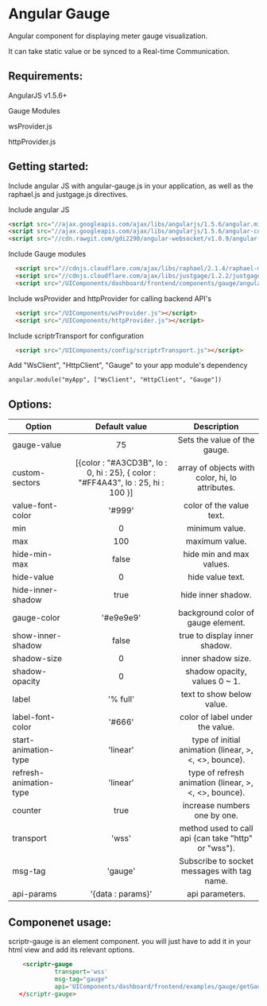 # Angular Gauge 
 
  Angular component for displaying meter gauge visualization.
  
  It can take static value or be synced to a Real-time Communication. 

## Requirements:
  
  AngularJS v1.5.6+
  
  Gauge Modules
  
  wsProvider.js
  
  httpProvider.js
  
## Getting started:

  Include angular JS with angular-gauge.js in your application, as well as the raphael.js and justgage.js directives.

  Include angular JS
  
  ```html
  <script src="//ajax.googleapis.com/ajax/libs/angularjs/1.5.6/angular.min.js"></script>
  <script src="//ajax.googleapis.com/ajax/libs/angularjs/1.5.6/angular-cookies.js"></script>
  <script src="//cdn.rawgit.com/gdi2290/angular-websocket/v1.0.9/angular-websocket.min.js"></script>
  ```
  Include Gauge modules
   
  ```html
    <script src="//cdnjs.cloudflare.com/ajax/libs/raphael/2.1.4/raphael-min.js"></script>
    <script src="//cdnjs.cloudflare.com/ajax/libs/justgage/1.2.2/justgage.min.js"></script>
    <script src="/UIComponents/dashboard/frontend/components/gauge/angular.gauge.min.js"></script>
  ```
  
  Include wsProvider and httpProvider for calling backend API's
  
  ```html
    <script src="/UIComponents/wsProvider.js"></script>
    <script src="/UIComponents/httpProvider.js"></script>
  ```
  
  Include scriptrTransport for configuration
  
  ```html
    <script src="/UIComponents/config/scriptrTransport.js"></script>
  ```
  
  Add "WsClient", "HttpClient", "Gauge" to your app module's dependency
  
  ```
  angular.module("myApp", ["WsClient", "HttpClient", "Gauge"])
  ```
  
## Options:

| Option        | Default value   | Description   |
| ------------- |:-------------:|:-------------:|
  gauge-value     | 75	 | Sets the value of the gauge.
  custom-sectors  | [{color : "#A3CD3B", lo : 0, hi : 25}, { color : "#FF4A43", lo : 25, hi : 100 }] | array of objects with color, hi, lo attributes.
  value-font-color     | '#999'	 | color of the value text.
  min       | 0    | 	minimum value.		
  max       | 100    | 	maximum value.	
  hide-min-max       | false    | 	hide min and max values.	
  hide-value       | 0    | 	hide value text.	
  hide-inner-shadow       | true    | 	hide inner shadow.	
  gauge-color       | '#e9e9e9'    | 	background color of gauge element.	
  show-inner-shadow       | false    | 	true to display inner shadow.	
  shadow-size       | 0    | 	 inner shadow size.	
  shadow-opacity       | 0    | 	shadow opacity, values 0 ~ 1.	
  label       | '% full'    | 	 text to show below value.	
  label-font-color       | '#666'    | 	 color of label under the value.	
  start-animation-type       | 'linear'    | 	 type of initial animation (linear, >, <, <>, bounce).	
  refresh-animation-type      | 'linear'    | 	 type of refresh animation (linear, >, <, <>, bounce).	
  counter      | true    | 	 increase numbers one by one.
  transport |  'wss'     | 	method used to call api (can take "http" or "wss").	 
  msg-tag   | 'gauge'      | 	Subscribe to socket messages with tag name.		     
  api-params  | '{data : params}'       | 	api parameters.  					
  
  
## Componenet usage:

scriptr-gauge is an element component. you will just have to add it in your html view and add its relevant options.

 ```html
     <scriptr-gauge 
              transport='wss' 
              msg-tag="gauge" 
              api='UIComponents/dashboard/frontend/examples/gauge/getGaugeVal'
    </scriptr-gauge>
  ```
